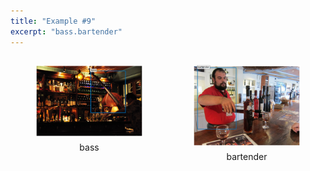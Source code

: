 ```yaml
---
title: "Example #9"
excerpt: "bass.bartender"
---
```

  <div>
    <div style="width:50%;float:left;text-align:center">
      <figure>
        <a href="/assets/dataset/9_0.png">
        <img src="/assets/dataset/9_0.png" style="margin-bottom: 5px;"></a>
        <figcaption style="width:100%">bass</figcaption>
      </figure>
    </div>
    <div style="width:50%;float:left;text-align:center">
      <figure>
        <a href="/assets/dataset/9_1.png">
        <img src="/assets/dataset/9_1.png" style="margin-bottom: 5px;"></a>
        <figcaption style="width:100%">bartender</figcaption>
      </figure>
    </div>
  </div>
